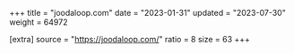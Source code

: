 +++
title = "joodaloop.com"
date = "2023-01-31"
updated = "2023-07-30"
weight = 64972

[extra]
source = "https://joodaloop.com/"
ratio = 8
size = 63
+++

